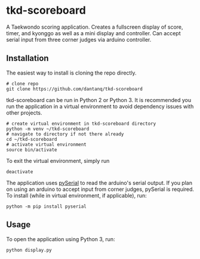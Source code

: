 # tkd-scoreboard
A Taekwondo scoring application. Creates a fullscreen display of score, timer, and kyonggo as well as a mini display and controller. Can accept serial input from three corner judges via arduino controller.
## Installation
The easiest way to install is cloning the repo directly.
```
# clone repo
git clone https://github.com/dantanq/tkd-scoreboard
```
tkd-scoreboard can be run in Python 2 or Python 3. It is recommended you run the application in a virtual environment to avoid dependency issues with other projects.
```
# create virtual environment in tkd-scoreboard directory
python -m venv ~/tkd-scoreboard
# navigate to directory if not there already
cd ~/tkd-scoreboard
# activate virtual environment
source bin/activate
```
To exit the virtual environment, simply run
```
deactivate
```
The application uses [pySerial](https://github.com/pyserial/pyserial) to read the arduino's serial output. If you plan on using an arduino to accept input from corner judges, pySerial is required. To install (while in virtual environment, if applicable), run:
```
python -m pip install pyserial
```
## Usage
To open the application using Python 3, run:
```
python display.py
```
